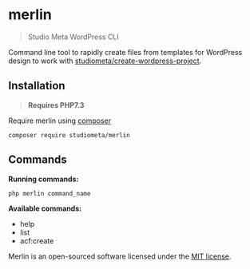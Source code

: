 # merlin

> Studio Meta WordPress CLI

Command line tool to rapidly create files from templates for WordPress design to work with [studiometa/create-wordpress-project](https://github.com/studiometa/create-wordpress-project).

## Installation
> **Requires PHP7.3**

Require merlin using [composer](https://getcomposer.org/)
```
composer require studiometa/merlin
```
## Commands
**Running commands:**
```bin
php merlin command_name
```

**Available commands:**
- help
- list
- acf:create

Merlin is an open-sourced software licensed under the [MIT license](https://opensource.org/licenses/MIT).
